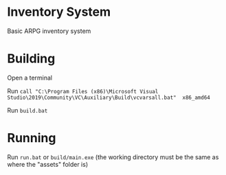 # Inventory System
Basic ARPG inventory system

# Building
Open a terminal

Run `call "C:\Program Files (x86)\Microsoft Visual Studio\2019\Community\VC\Auxiliary\Build\vcvarsall.bat"  x86_amd64`

Run `build.bat`

# Running
Run `run.bat` or `build/main.exe` (the working directory must be the same as where the "assets" folder is)